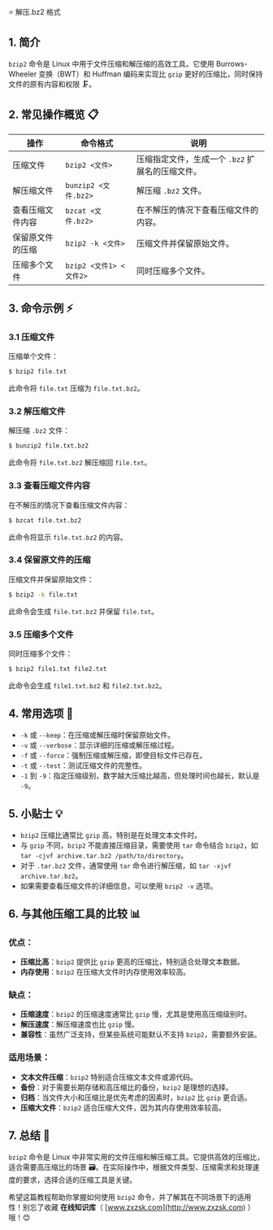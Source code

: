 ⭐ 解压.bz2 格式

## 1. 简介

`bzip2` 命令是 Linux 中用于文件压缩和解压缩的高效工具。它使用 Burrows-Wheeler 变换（BWT）和 Huffman 编码来实现比 `gzip` 更好的压缩比，同时保持文件的原有内容和权限 🗜️。

## 2. 常见操作概览 📋

| 操作                    | 命令格式                           | 说明                                 |
|-------------------------|-----------------------------------|--------------------------------------|
| 压缩文件                | `bzip2 <文件>`                     | 压缩指定文件，生成一个 `.bz2` 扩展名的压缩文件。 |
| 解压缩文件              | `bunzip2 <文件.bz2>`               | 解压缩 `.bz2` 文件。                 |
| 查看压缩文件内容        | `bzcat <文件.bz2>`                 | 在不解压的情况下查看压缩文件的内容。 |
| 保留原文件的压缩        | `bzip2 -k <文件>`                  | 压缩文件并保留原始文件。             |
| 压缩多个文件            | `bzip2 <文件1> <文件2>`            | 同时压缩多个文件。                   |

## 3. 命令示例 ⚡

### 3.1 压缩文件

压缩单个文件：

```bash
$ bzip2 file.txt
```

此命令将 `file.txt` 压缩为 `file.txt.bz2`。

### 3.2 解压缩文件

解压缩 `.bz2` 文件：

```bash
$ bunzip2 file.txt.bz2
```

此命令将 `file.txt.bz2` 解压缩回 `file.txt`。

### 3.3 查看压缩文件内容

在不解压的情况下查看压缩文件内容：

```bash
$ bzcat file.txt.bz2
```

此命令将显示 `file.txt.bz2` 的内容。

### 3.4 保留原文件的压缩

压缩文件并保留原始文件：

```bash
$ bzip2 -k file.txt
```

此命令会生成 `file.txt.bz2` 并保留 `file.txt`。

### 3.5 压缩多个文件

同时压缩多个文件：

```bash
$ bzip2 file1.txt file2.txt
```

此命令会生成 `file1.txt.bz2` 和 `file2.txt.bz2`。

## 4. 常用选项 📝

- `-k` 或 `--keep`：在压缩或解压缩时保留原始文件。
- `-v` 或 `--verbose`：显示详细的压缩或解压缩过程。
- `-f` 或 `--force`：强制压缩或解压缩，即使目标文件已存在。
- `-t` 或 `--test`：测试压缩文件的完整性。
- `-1` 到 `-9`：指定压缩级别，数字越大压缩比越高，但处理时间也越长，默认是 `-9`。

## 5. 小贴士 💡

- `bzip2` 压缩比通常比 `gzip` 高，特别是在处理文本文件时。
- 与 `gzip` 不同，`bzip2` 不能直接压缩目录，需要使用 `tar` 命令结合 `bzip2`，如 `tar -cjvf archive.tar.bz2 /path/to/directory`。
- 对于 `.tar.bz2` 文件，通常使用 `tar` 命令进行解压缩，如 `tar -xjvf archive.tar.bz2`。
- 如果需要查看压缩文件的详细信息，可以使用 `bzip2 -v` 选项。

## 6. 与其他压缩工具的比较 📊

### 优点：

- **压缩比高**：`bzip2` 提供比 `gzip` 更高的压缩比，特别适合处理文本数据。
- **内存使用**：`bzip2` 在压缩大文件时内存使用效率较高。

### 缺点：

- **压缩速度**：`bzip2` 的压缩速度通常比 `gzip` 慢，尤其是使用高压缩级别时。
- **解压速度**：解压缩速度也比 `gzip` 慢。
- **兼容性**：虽然广泛支持，但某些系统可能默认不支持 `bzip2`，需要额外安装。

### 适用场景：

- **文本文件压缩**：`bzip2` 特别适合压缩文本文件或源代码。
- **备份**：对于需要长期存储和高压缩比的备份，`bzip2` 是理想的选择。
- **归档**：当文件大小和压缩比是优先考虑的因素时，`bzip2` 比 `gzip` 更合适。
- **压缩大文件**：`bzip2` 适合压缩大文件，因为其内存使用效率较高。

## 7. 总结 🎯

`bzip2` 命令是 Linux 中非常实用的文件压缩和解压缩工具。它提供高效的压缩比，适合需要高压缩比的场景 🗃️。在实际操作中，根据文件类型、压缩需求和处理速度的要求，选择合适的压缩工具是关键。

希望这篇教程帮助你掌握如何使用 `bzip2` 命令，并了解其在不同场景下的适用性！别忘了收藏 **在线知识库**（ [www.zxzsk.com](http://www.zxzsk.com) ）哦！😊